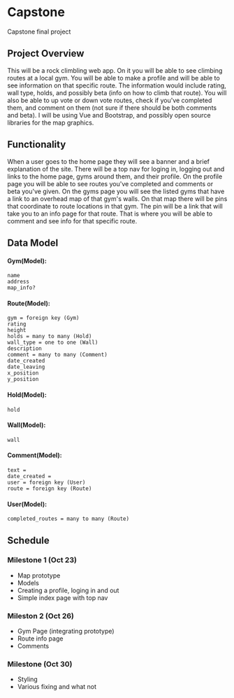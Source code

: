 # Capstone
Capstone final project

## Project Overview
This will be a rock climbling web app. On it you will be able to see climbing routes at a local gym. You will be 
able to make a profile and will be able to see information on that specific route. The information 
would include rating, wall type, holds, and possibly beta (info on how to climb that route). You will also be 
able to up vote or down vote routes, check if you've completed them, and comment on them (not sure if there should
be both comments and beta). I will be using Vue and Bootstrap, and possibly open source libraries for the map 
graphics.

## Functionality
When a user goes to the home page they will see a banner and a brief explanation of the site. There will be a top 
nav for loging in, logging out and links to the home page, gyms around them, and their profile. On the profile page
you will be able to see routes you've completed and comments or beta you've given. On the gyms page you will see the
listed gyms that have a link to an overhead map of that gym's walls. On that map there will be pins that coordinate 
to route locations in that gym. The pin will be a link that will take you to an info page for that route. That is 
where you will be able to comment and see info for that specific route.

## Data Model

#### Gym(Model):
    name
    address
    map_info?

#### Route(Model):
    gym = foreign key (Gym)
    rating
    height
    holds = many to many (Hold)
    wall_type = one to one (Wall)
    description
    comment = many to many (Comment)
    date_created 
    date_leaving
    x_position
    y_position

#### Hold(Model):
    hold 

#### Wall(Model):
    wall
    
#### Comment(Model):
    text =
    date_created =
    user = foreign key (User)
    route = foreign key (Route)

#### User(Model):
    completed_routes = many to many (Route)


## Schedule

### Milestone 1 (Oct 23)
- Map prototype
- Models
- Creating a profile, loging in and out
- Simple index page with top nav

### Mileston 2 (Oct 26)
- Gym Page (integrating prototype)
- Route info page
- Comments


### Milestone (Oct 30)
- Styling
- Various fixing and what not




